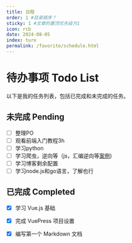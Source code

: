 ```yaml
---
title: 日程
order: 1 #目录顺序？
sticky: 1 #文章的置顶优先级为1
icon: rcb
date: 2024-08-05
index: ture
permalink: /favorite/schedule.html
---
```


# 待办事项 Todo List

以下是我的任务列表，包括已完成和未完成的任务。
<!-- more -->
## 未完成 Pending

- [ ] 整理PO
- [ ] 观看前端入门教程3h
- [ ] 学习python
- [ ] 学习爬虫，逆向等（js，汇编逆向等[案例](https://docs.qq.com/sheet/DVGpBYU5JYVZXQmRL))
- [ ] 学习博客剩余配置
- [ ] 学习node.js和go语言，了解也行

## 已完成 Completed

- [x] 学习 Vue.js 基础
- [x] 完成 VuePress 项目设置
- [x] 编写第一个 Markdown 文档



